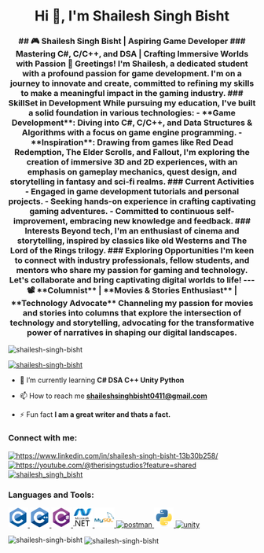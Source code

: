 <h1 align="center">Hi 👋, I'm Shailesh Singh Bisht</h1>
<h3 align="center">## 🎮 Shailesh Singh Bisht | Aspiring Game Developer ### Mastering C#, C/C++, and DSA | Crafting Immersive Worlds with Passion 🌟 Greetings! I'm Shailesh, a dedicated student with a profound passion for game development. I'm on a journey to innovate and create, committed to refining my skills to make a meaningful impact in the gaming industry. ### SkillSet in Development While pursuing my education, I've built a solid foundation in various technologies: - **Game Development**: Diving into C#, C/C++, and Data Structures & Algorithms with a focus on game engine programming. - **Inspiration**: Drawing from games like Red Dead Redemption, The Elder Scrolls, and Fallout, I'm exploring the creation of immersive 3D and 2D experiences, with an emphasis on gameplay mechanics, quest design, and storytelling in fantasy and sci-fi realms. ### Current Activities - Engaged in game development tutorials and personal projects. - Seeking hands-on experience in crafting captivating gaming adventures. - Committed to continuous self-improvement, embracing new knowledge and feedback. ### Interests Beyond tech, I'm an enthusiast of cinema and storytelling, inspired by classics like old Westerns and The Lord of the Rings trilogy. ### Exploring Opportunities I'm keen to connect with industry professionals, fellow students, and mentors who share my passion for gaming and technology. Let's collaborate and bring captivating digital worlds to life! --- 📽️ **Columnist** | **Movies & Stories Enthusiast** | **Technology Advocate** Channeling my passion for movies and stories into columns that explore the intersection of technology and storytelling, advocating for the transformative power of narratives in shaping our digital landscapes.</h3>

<p align="left"> <img src="https://komarev.com/ghpvc/?username=shailesh-singh-bisht&label=Profile%20views&color=0e75b6&style=flat" alt="shailesh-singh-bisht" /> </p>

<p align="left"> <a href="https://github.com/ryo-ma/github-profile-trophy"><img src="https://github-profile-trophy.vercel.app/?username=shailesh-singh-bisht" alt="shailesh-singh-bisht" /></a> </p>

- 🌱 I’m currently learning **C# DSA C++ Unity Python**

- 📫 How to reach me **shaileshsinghbisht0411@gmail.com**

- ⚡ Fun fact **I am a great writer and thats a fact.**

<h3 align="left">Connect with me:</h3>
<p align="left">
<a href="https://linkedin.com/in/https://www.linkedin.com/in/shailesh-singh-bisht-13b30b258/" target="blank"><img align="center" src="https://raw.githubusercontent.com/rahuldkjain/github-profile-readme-generator/master/src/images/icons/Social/linked-in-alt.svg" alt="https://www.linkedin.com/in/shailesh-singh-bisht-13b30b258/" height="30" width="40" /></a>
<a href="https://www.youtube.com/c/https://youtube.com/@therisingstudios?feature=shared" target="blank"><img align="center" src="https://raw.githubusercontent.com/rahuldkjain/github-profile-readme-generator/master/src/images/icons/Social/youtube.svg" alt="https://youtube.com/@therisingstudios?feature=shared" height="30" width="40" /></a>
<a href="https://www.leetcode.com/shailesh_singh_bisht" target="blank"><img align="center" src="https://raw.githubusercontent.com/rahuldkjain/github-profile-readme-generator/master/src/images/icons/Social/leet-code.svg" alt="shailesh_singh_bisht" height="30" width="40" /></a>
</p>

<h3 align="left">Languages and Tools:</h3>
<p align="left"> <a href="https://www.cprogramming.com/" target="_blank" rel="noreferrer"> <img src="https://raw.githubusercontent.com/devicons/devicon/master/icons/c/c-original.svg" alt="c" width="40" height="40"/> </a> <a href="https://www.w3schools.com/cpp/" target="_blank" rel="noreferrer"> <img src="https://raw.githubusercontent.com/devicons/devicon/master/icons/cplusplus/cplusplus-original.svg" alt="cplusplus" width="40" height="40"/> </a> <a href="https://www.w3schools.com/cs/" target="_blank" rel="noreferrer"> <img src="https://raw.githubusercontent.com/devicons/devicon/master/icons/csharp/csharp-original.svg" alt="csharp" width="40" height="40"/> </a> <a href="https://dotnet.microsoft.com/" target="_blank" rel="noreferrer"> <img src="https://raw.githubusercontent.com/devicons/devicon/master/icons/dot-net/dot-net-original-wordmark.svg" alt="dotnet" width="40" height="40"/> </a> <a href="https://www.mysql.com/" target="_blank" rel="noreferrer"> <img src="https://raw.githubusercontent.com/devicons/devicon/master/icons/mysql/mysql-original-wordmark.svg" alt="mysql" width="40" height="40"/> </a> <a href="https://postman.com" target="_blank" rel="noreferrer"> <img src="https://www.vectorlogo.zone/logos/getpostman/getpostman-icon.svg" alt="postman" width="40" height="40"/> </a> <a href="https://www.python.org" target="_blank" rel="noreferrer"> <img src="https://raw.githubusercontent.com/devicons/devicon/master/icons/python/python-original.svg" alt="python" width="40" height="40"/> </a> <a href="https://unity.com/" target="_blank" rel="noreferrer"> <img src="https://www.vectorlogo.zone/logos/unity3d/unity3d-icon.svg" alt="unity" width="40" height="40"/> </a> </p>

<p><img align="left" src="https://github-readme-stats.vercel.app/api/top-langs?username=shailesh-singh-bisht&show_icons=true&locale=en&layout=compact" alt="shailesh-singh-bisht" /></p>

<p>&nbsp;<img align="center" src="https://github-readme-stats.vercel.app/api?username=shailesh-singh-bisht&show_icons=true&locale=en" alt="shailesh-singh-bisht" /></p>
